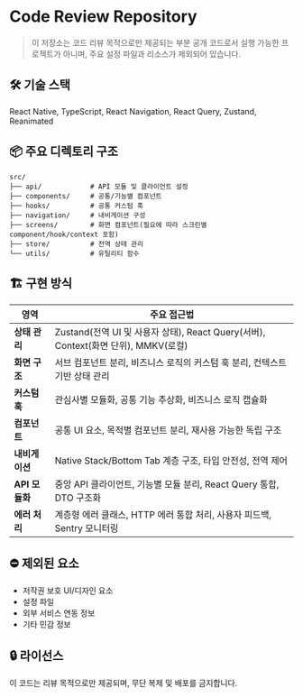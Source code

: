 # Code Review Repository

> 이 저장소는 코드 리뷰 목적으로만 제공되는 부분 공개 코드로서 실행 가능한 프로젝트가 아니며, 주요 설정 파일과 리소스가 제외되어 있습니다.

## 🛠 기술 스택

React Native, TypeScript, React Navigation, React Query, Zustand, Reanimated

## 📦 주요 디렉토리 구조

```
src/
├── api/            # API 모듈 및 클라이언트 설정
├── components/     # 공통/기능별 컴포넌트
├── hooks/          # 공통 커스텀 훅
├── navigation/     # 내비게이션 구성
├── screens/        # 화면 컴포넌트(필요에 따라 스크린별 component/hook/context 포함)
├── store/          # 전역 상태 관리
└── utils/          # 유틸리티 함수
```

## 🏗️ 구현 방식

| 영역           | 주요 접근법                                                                        |
| -------------- | ---------------------------------------------------------------------------------- |
| **상태 관리**  | Zustand(전역 UI 및 사용자 상태), React Query(서버), Context(화면 단위), MMKV(로컬) |
| **화면 구조**  | 서브 컴포넌트 분리, 비즈니스 로직의 커스텀 훅 분리, 컨텍스트 기반 상태 관리        |
| **커스텀 훅**  | 관심사별 모듈화, 공통 기능 추상화, 비즈니스 로직 캡슐화                            |
| **컴포넌트**   | 공통 UI 요소, 목적별 컴포넌트 분리, 재사용 가능한 독립 구조                        |
| **내비게이션** | Native Stack/Bottom Tab 계층 구조, 타입 안전성, 전역 제어                          |
| **API 모듈화** | 중앙 API 클라이언트, 기능별 모듈 분리, React Query 통합, DTO 구조화                |
| **에러 처리**  | 계층형 에러 클래스, HTTP 에러 통합 처리, 사용자 피드백, Sentry 모니터링            |

## ⛔️ 제외된 요소

- 저작권 보호 UI/디자인 요소
- 설정 파일
- 외부 서비스 연동 정보
- 기타 민감 정보

## 🔒 라이선스

이 코드는 리뷰 목적으로만 제공되며, 무단 복제 및 배포를 금지합니다.
